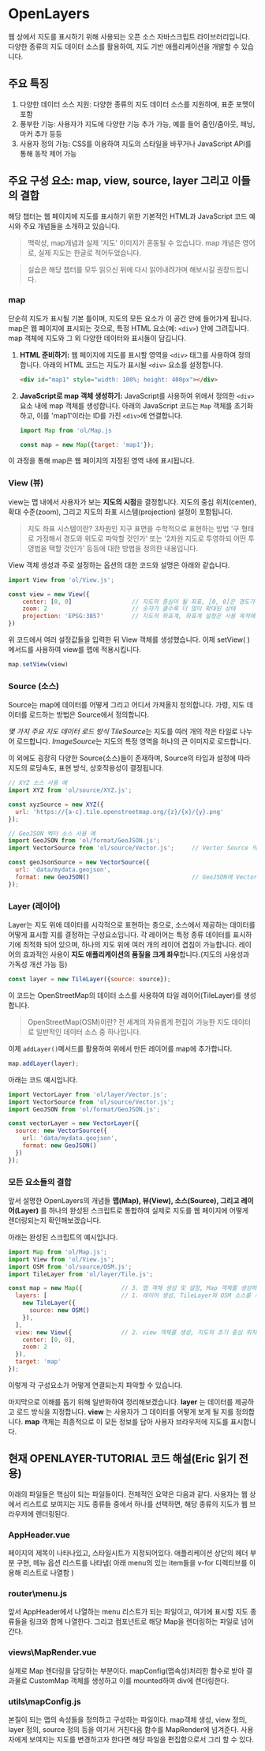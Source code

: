 # OpenLayers

웹 상에서 지도를 표시하기 위해 사용되는 오픈 소스 자바스크립트 라이브러리입니다.
다양한 종류의 지도 데이터 소스를 활용하여, 지도 기반 애플리케이션을 개발할 수 있습니다.

## 주요 특징

1. 다양한 데이터 소스 지원: 다양한 종류의 지도 데이터 소스를 지원하며, 표준 포멧이 포함
2. 풍부한 기능: 사용자가 지도에 다양한 기능 추가 가능, 예를 들어 줌인/줌아웃, 패닝, 마커 추가 등등
3. 사용자 정의 가능: CSS를 이용하여 지도의 스타일을 바꾸거나 JavaScript API를 통해 동작 제어 가능

## 주요 구성 요소: map, view, source, layer 그리고 이들의 결합

해당 챕터는 웹 페이지에 지도를 표시하기 위한 기본적인 HTML과 JavaScript 코드 예시와 주요 개념들을 소개하고 있습니다.
>맥락상, map개념과 실제 '지도' 이미지가 혼동될 수 있습니다.
map 개념은 영어로, 실제 지도는 한글로 적어두었습니다.

> 실습은 해당 챕터를 모두 읽으신 뒤에 다시 읽어내려가며 해보시길 권장드립니다.

### map

단순히 지도가 표시될 기본 틀이며, 지도의 모든 요소가 이 공간 안에 들어가게 됩니다.
map은 웹 페이지에 표시되는 것으로, 특정 HTML 요소(예: `<div>`) 안에 그려집니다.
map 객체에 지도와 그 외 다양한 데이터와 표시들이 담깁니다.

1. **HTML 준비하기:**
   웹 페이지에 지도를 표시할 영역을 `<div>` 태그를 사용하여 정의합니다. 아래의 HTML 코드는 지도가 표시될 `<div>` 요소를 설정합니다.

   ```html
   <div id="map1" style="width: 100%; height: 400px"></div>
   ```

2. **JavaScript로 map 객체 생성하기:**
   JavaScript를 사용하여 위에서 정의한 `<div>` 요소 내에 map 객체를 생성합니다. 아래의 JavaScript 코드는 `Map` 객체를 초기화하고, 이를 'map1'이라는 ID를 가진 `<div>`에 연결합니다.

   ```javascript
   import Map from 'ol/Map.js

   const map = new Map({target: 'map1'});
   ```

이 과정을 통해 map은 웹 페이지의 지정된 영역 내에 표시됩니다.

### View (뷰)

view는 맵 내에서 사용자가 보는 **지도의 시점**을 결정합니다.
지도의 중심 위치(center), 확대 수준(zoom), 그리고 지도의 좌표 시스템(projection) 설정이 포함됩니다.
> 지도 좌표 시스템이란? 3차원인 지구 표면을 수학적으로 표현하는 방법
'구 형태로 가정해서 경도와 위도로 파악할 것인가' 또는 '2차원 지도로 투영하되 어떤 투영법을 택할 것인가' 등등에 대한 방법을 정의한 내용입니다.

View 객체 생성과 주로 설정하는 옵션의 대한 코드와 설명은 아래와 같습니다.

```javascript
import View from 'ol/View.js';

const view = new View({
    center: [0, 0]                 // 지도의 중심이 될 좌표, [0, 0]은 경도가 0 그리고 위도가 0인 지점
    zoom: 2                        // 숫자가 클수록 더 많이 확대된 상태
    projection: 'EPSG:3857'        // 지도의 좌표계, 좌표계 설정은 사용 목적에 따라 그에 최적화된 좌표계를 선택하여 결정됨
})
```

위 코드에서 여러 설정값들을 입력한 뒤 View 객체를 생성했습니다.
이제 setView( ) 메서드를 사용하여 view를 맵에 적용시킵니다.

```javascript
map.setView(view)
```

### Source (소스)

Source는 map에 데이터를 어떻게 그리고 어디서 가져올지 정의합니다.
가령, 지도 데이터를 로드하는 방법은 Source에서 정의합니다.

*몇 가지 주요 지도 데이터 로드 방식*
*TileSource*는 지도를 여러 개의 작은 타일로 나누어 로드합니다.
*ImageSource*는 지도의 특정 영역을 하나의 큰 이미지로 로드합니다.

이 외에도 굉장히 다양한 Source(소스)들이 존재하며, Source의 타입과 설정에 따라 지도의 로딩속도, 표현 방식, 상호작용성이 결정됩니다.

```javascript
// XYZ 소스 사용 예
import XYZ from 'ol/source/XYZ.js';

const xyzSource = new XYZ({
  url: 'https://{a-c}.tile.openstreetmap.org/{z}/{x}/{y}.png'
});
```

```javascript
// GeoJSON 벡터 소스 사용 예
import GeoJSON from 'ol/format/GeoJSON.js';
import VectorSource from 'ol/source/Vector.js';     // Vector Source 의 사용

const geoJsonSource = new VectorSource({
  url: 'data/mydata.geojson',
  format: new GeoJSON()                             // GeoJSON에 Vector Source 적용
});
```

### Layer (레이어)

Layer는 지도 위에 데이터를 시각적으로 표현하는 층으로, 소스에서 제공하는 데이터를 어떻게 표시할 지를 결정하는 구성요소입니다.
각 레이어는 특정 종류 데이터를 표시하기에 최적화 되어 있으며, 하나의 지도 위에 여러 개의 레이어 겹침이 가능합니다.
레이어의 효과적인 사용이 **지도 애플리케이션의 품질을 크게 좌우**합니다.(지도의 사용성과 가독성 개선 가능 등)

```javascript
const layer = new TileLayer({source: source});
```

이 코드는 OpenStreetMap의 데이터 소스를 사용하여 타일 레이어(TileLayer)를 생성합니다.
> OpenStreetMap(OSM)이란? 전 세계의 자유롭게 편집이 가능한 지도 데이터로 일반적인 데이터 소스 중 하나입니다.

이제 `addLayer()`메서드를 활용하여 위에서 만든 레이어를 map에 추가합니다.

```javascript
map.addLayer(layer);
```

아래는 코드 예시입니다.

```javascript
import VectorLayer from 'ol/layer/Vector.js';
import VectorSource from 'ol/source/Vector.js';
import GeoJSON from 'ol/format/GeoJSON.js';

const vectorLayer = new VectorLayer({
  source: new VectorSource({
    url: 'data/mydata.geojson',
    format: new GeoJSON()
  })
});
```

### 모든 요소들의 결합

앞서 설명한 OpenLayers의 개념들 **맵(Map), 뷰(View), 소스(Source), 그리고 레이어(Layer)** 를 하나의 완성된 스크립트로 통합하여 실제로 지도를 웹 페이지에 어떻게 렌더링되는지 확인해보겠습니다.

아래는 완성된 스크립트의 예시입니다.

```javascript
import Map from 'ol/Map.js';
import View from 'ol/View.js';
import OSM from 'ol/source/OSM.js';
import TileLayer from 'ol/layer/Tile.js';

const map = new Map({           // 3. 맵 객체 생성 및 설정, Map 객체를 생성하며 layer와 view도 설정하고, 이 맵이 표시될 HTML요소의 ID도 target에 지정합니다.
  layers: [                     // 1. 레이어 생성, TileLayer와 OSM 소스를 사용해 레이어를 생성합니다. 이 레이어는 OpenStreetMap의 데이터를 사용하여 지도 타일 표시합니다.
    new TileLayer({
      source: new OSM()
    }),
  ],
  view: new View({              // 2. view 객체를 생성, 지도의 초기 중심 위치와 줌 레벨을 설정합니다.
    center: [0, 0],
    zoom: 2
  }),
  target: 'map'
});
```

이렇게 각 구성요소가 어떻게 연결되는지 파악할 수 있습니다.

마지막으로 이해를 돕기 위해 일반화하여 정리해보겠습니다.
**layer** 는 데이터를 제공하고 로드 방식을 지정합니다.
**view** 는 사용자가 그 데이터를 어떻게 보게 될 지를 정의합니다.
**map** 객체는 최종적으로 이 모든 정보를 담아 사용자 브라우저에 지도를 표시합니다.

## 현재 OPENLAYER-TUTORIAL 코드 해설(Eric 읽기 전용)

아래의 파일들은 핵심이 되는 파일들이다.
전체적인 요약은 다음과 같다.
사용자는 웹 상에서 리스트로 보여지는 지도 종류들 중에서 하나를 선택하면, 해당 종류의 지도가 웹 브라우저에 렌더링된다.

### AppHeader.vue

페이지의 제목이 나타나있고, 스타일시트가 지정되어있다.
애플리케이션 상단의 헤더 부분 구현, 메뉴 옵션 리스트를 나타냄( 아래 menu의 있는 item들을 v-for 디렉티브를 이용해 리스트로 나열함 )

### router\menu.js

앞서 AppHeader에서 나열하는 menu 리스트가 되는 파일이고, 여기에 표시할 지도 종류들을 링크와 함께 나열한다.
그리고 컴포넌트로 해당 Map을 렌더링하는 파일로 넘어간다.

### views\MapRender.vue

실제로 Map 렌더링을 담당하는 부분이다.
mapConfig(맵속성)처리한 함수로 받아 결과물로 CustomMap 객체를 생성하고 이를 mounted하여 div에 렌더링한다.

### utils\mapConfig.js

본질이 되는 맵의 속성들을 정의하고 구성하는 파일이다.
map객체 생성, view 정의, layer 정의, source 정의 등을 여기서 거친다음 함수를 MapRender에 넘겨준다.
사용자에게 보여지는 지도를 변경하고자 한다면 해당 파일을 편집함으로서 그리 할 수 있다.
